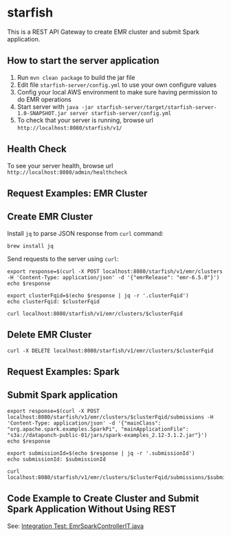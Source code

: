 # starfish

This is a REST API Gateway to create EMR cluster and submit Spark application.

How to start the server application
---

1. Run `mvn clean package` to build the jar file
2. Edit file `starfish-server/config.yml` to use your own configure values
3. Config your local AWS environment to make sure having permission to do EMR operations
4. Start server with `java -jar starfish-server/target/starfish-server-1.0-SNAPSHOT.jar server starfish-server/config.yml`
5. To check that your server is running, browse url `http://localhost:8080/starfish/v1/`

Health Check
---

To see your server health, browse url `http://localhost:8080/admin/healthcheck`

Request Examples: EMR Cluster
---

## Create EMR Cluster

Install `jq` to parse JSON response from `curl` command:

```
brew install jq

```

Send requests to the server using `curl`:

```
export response=$(curl -X POST localhost:8080/starfish/v1/emr/clusters -H 'Content-Type: application/json' -d '{"emrRelease": "emr-6.5.0"}')
echo $response

export clusterFqid=$(echo $response | jq -r '.clusterFqid')
echo clusterFqid: $clusterFqid

curl localhost:8080/starfish/v1/emr/clusters/$clusterFqid
```

## Delete EMR Cluster

```
curl -X DELETE localhost:8080/starfish/v1/emr/clusters/$clusterFqid
```

Request Examples: Spark
---

## Submit Spark application

```
export response=$(curl -X POST localhost:8080/starfish/v1/emr/clusters/$clusterFqid/submissions -H 'Content-Type: application/json' -d '{"mainClass": "org.apache.spark.examples.SparkPi", "mainApplicationFile": "s3a://datapunch-public-01/jars/spark-examples_2.12-3.1.2.jar"}')
echo $response

export submissionId=$(echo $response | jq -r '.submissionId')
echo submissionId: $submissionId

curl localhost:8080/starfish/v1/emr/clusters/$clusterFqid/submissions/$submissionId
```

Code Example to Create Cluster and Submit Spark Application Without Using REST
---

See: [Integration Test: EmrSparkControllerIT.java](starfish-emr/src/test/java/org/datapunch/starfish/core/EmrSparkControllerIT.java)
